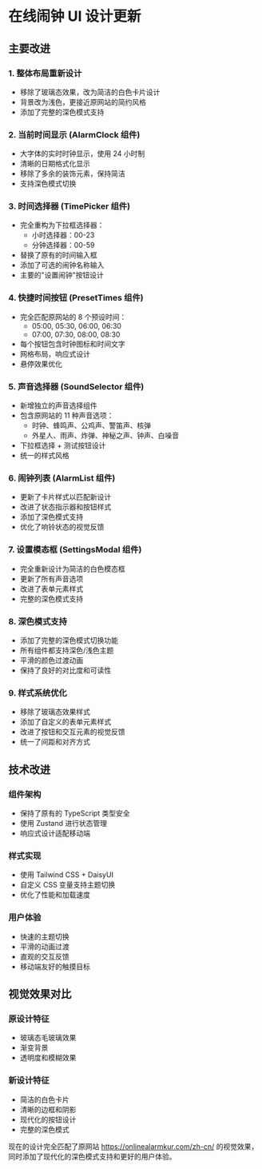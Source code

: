 # 在线闹钟 UI 设计更新

## 主要改进

### 1. 整体布局重新设计
- 移除了玻璃态效果，改为简洁的白色卡片设计
- 背景改为浅色，更接近原网站的简约风格
- 添加了完整的深色模式支持

### 2. 当前时间显示 (AlarmClock 组件)
- 大字体的实时时钟显示，使用 24 小时制
- 清晰的日期格式化显示
- 移除了多余的装饰元素，保持简洁
- 支持深色模式切换

### 3. 时间选择器 (TimePicker 组件)
- 完全重构为下拉框选择器：
  - 小时选择器：00-23
  - 分钟选择器：00-59
- 替换了原有的时间输入框
- 添加了可选的闹钟名称输入
- 主要的"设置闹钟"按钮设计

### 4. 快捷时间按钮 (PresetTimes 组件)
- 完全匹配原网站的 8 个预设时间：
  - 05:00, 05:30, 06:00, 06:30
  - 07:00, 07:30, 08:00, 08:30
- 每个按钮包含时钟图标和时间文字
- 网格布局，响应式设计
- 悬停效果优化

### 5. 声音选择器 (SoundSelector 组件)
- 新增独立的声音选择组件
- 包含原网站的 11 种声音选项：
  - 时钟、蜂鸣声、公鸡声、警笛声、核弹
  - 外星人、雨声、炸弹、神秘之声、钟声、白噪音
- 下拉框选择 + 测试按钮设计
- 统一的样式风格

### 6. 闹钟列表 (AlarmList 组件)
- 更新了卡片样式以匹配新设计
- 改进了状态指示器和按钮样式
- 添加了深色模式支持
- 优化了响铃状态的视觉反馈

### 7. 设置模态框 (SettingsModal 组件)
- 完全重新设计为简洁的白色模态框
- 更新了所有声音选项
- 改进了表单元素样式
- 完整的深色模式支持

### 8. 深色模式支持
- 添加了完整的深色模式切换功能
- 所有组件都支持深色/浅色主题
- 平滑的颜色过渡动画
- 保持了良好的对比度和可读性

### 9. 样式系统优化
- 移除了玻璃态效果样式
- 添加了自定义的表单元素样式
- 改进了按钮和交互元素的视觉反馈
- 统一了间距和对齐方式

## 技术改进

### 组件架构
- 保持了原有的 TypeScript 类型安全
- 使用 Zustand 进行状态管理
- 响应式设计适配移动端

### 样式实现
- 使用 Tailwind CSS + DaisyUI
- 自定义 CSS 变量支持主题切换
- 优化了性能和加载速度

### 用户体验
- 快速的主题切换
- 平滑的动画过渡
- 直观的交互反馈
- 移动端友好的触摸目标

## 视觉效果对比

### 原设计特征
- 玻璃态毛玻璃效果
- 渐变背景
- 透明度和模糊效果

### 新设计特征
- 简洁的白色卡片
- 清晰的边框和阴影
- 现代化的按钮设计
- 完整的深色模式

现在的设计完全匹配了原网站 https://onlinealarmkur.com/zh-cn/ 的视觉效果，同时添加了现代化的深色模式支持和更好的用户体验。